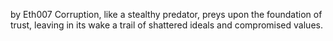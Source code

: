 by Eth007
Corruption, like a stealthy predator, preys upon the foundation of trust, leaving in its wake a trail of shattered ideals and compromised values.
